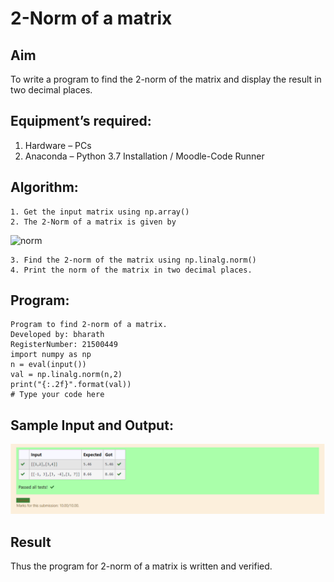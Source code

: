 # 2-Norm of a matrix
## Aim
To write a program to find the 2-norm of the matrix and display the result in two decimal places.
## Equipment’s required:
1.	Hardware – PCs
2.	Anaconda – Python 3.7 Installation / Moodle-Code Runner
## Algorithm:
	1. Get the input matrix using np.array()
	2. The 2-Norm of a matrix is given by 
![norm](./normeqn1.jpg)
    
    3. Find the 2-norm of the matrix using np.linalg.norm()
	4. Print the norm of the matrix in two decimal places.
## Program:
```
Program to find 2-norm of a matrix.
Developed by: bharath
RegisterNumber: 21500449
import numpy as np
n = eval(input())
val = np.linalg.norm(n,2)
print("{:.2f}".format(val))
# Type your code here
```
## Sample Input and Output:
![norm1](./op.png)

## Result
Thus the program for 2-norm of a matrix is written and verified.
